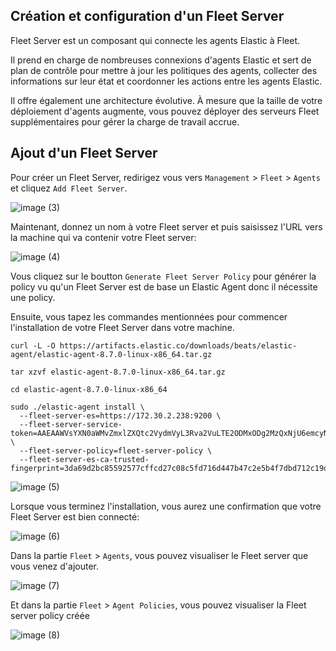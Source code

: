 ## Création et configuration d'un Fleet Server

Fleet Server est un composant qui connecte les agents Elastic à Fleet. 

Il prend en charge de nombreuses connexions d'agents Elastic et sert de plan de contrôle pour mettre à jour les politiques des agents, collecter des informations sur leur état et coordonner les actions entre les agents Elastic. 

Il offre également une architecture évolutive. À mesure que la taille de votre déploiement d'agents augmente, vous pouvez déployer des serveurs Fleet supplémentaires pour gérer la charge de travail accrue.

## Ajout d'un Fleet Server

Pour créer un Fleet Server, redirigez vous vers `Management` > `Fleet` > `Agents` et cliquez `Add Fleet Server`.

![image (3)](https://user-images.githubusercontent.com/123748177/235185808-f9ab69d5-fcda-4239-b179-b9bdb6e80f24.png)

Maintenant, donnez un nom à votre Fleet server et puis saisissez l'URL vers la machine qui va contenir votre Fleet server:

![image (4)](https://user-images.githubusercontent.com/123748177/235185833-4b055fa0-77f6-44ab-8443-b5d8b39573db.png)

Vous cliquez sur le boutton `Generate Fleet Server Policy` pour générer la policy vu qu'un Fleet Server est de base un Elastic Agent donc il nécessite une policy.

Ensuite, vous tapez les commandes mentionnées pour commencer l'installation de votre Fleet Server dans votre machine.

```
curl -L -O https://artifacts.elastic.co/downloads/beats/elastic-agent/elastic-agent-8.7.0-linux-x86_64.tar.gz
```
```
tar xzvf elastic-agent-8.7.0-linux-x86_64.tar.gz
```
```
cd elastic-agent-8.7.0-linux-x86_64
```
```
sudo ./elastic-agent install \
  --fleet-server-es=https://172.30.2.238:9200 \
  --fleet-server-service-token=AAEAAWVsYXN0aWMvZmxlZXQtc2VydmVyL3Rva2VuLTE2ODMxODg2MzQxNjU6emcyNVlnU1FSbldkM2toLXc1RWVaQQ \
  --fleet-server-policy=fleet-server-policy \
  --fleet-server-es-ca-trusted-fingerprint=3da69d2bc85592577cffcd27c08c5fd716d447b47c2e5b4f7dbd712c19d14784
```

![image (5)](https://user-images.githubusercontent.com/123748177/235185830-6e642b02-2d9b-4369-a662-a2dbcac9fd9a.png)

Lorsque vous terminez l'installation, vous aurez une confirmation que votre Fleet Server est bien connecté: 

![image (6)](https://user-images.githubusercontent.com/123748177/235185826-6207b2e0-d961-4be6-ba4a-bb8c57b84c4d.png)

Dans la partie `Fleet` > `Agents`, vous pouvez visualiser le Fleet server que vous venez d'ajouter.

![image (7)](https://user-images.githubusercontent.com/123748177/235185818-e0c637c1-af60-4fdf-8c61-498afb99aa0c.png)

Et dans la partie `Fleet` > `Agent Policies`, vous pouvez visualiser la Fleet server policy créée

![image (8)](https://user-images.githubusercontent.com/123748177/235185814-dce93a77-9637-4900-ab73-203f1e8f4616.png)

